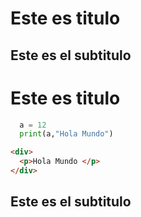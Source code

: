 # Este es titulo
## Este es el subtitulo
# Este es titulo
```python
  a = 12
  print(a,"Hola Mundo")
```
```html
<div>
  <p>Hola Mundo </p>
</div>

```
## Este es el subtitulo
